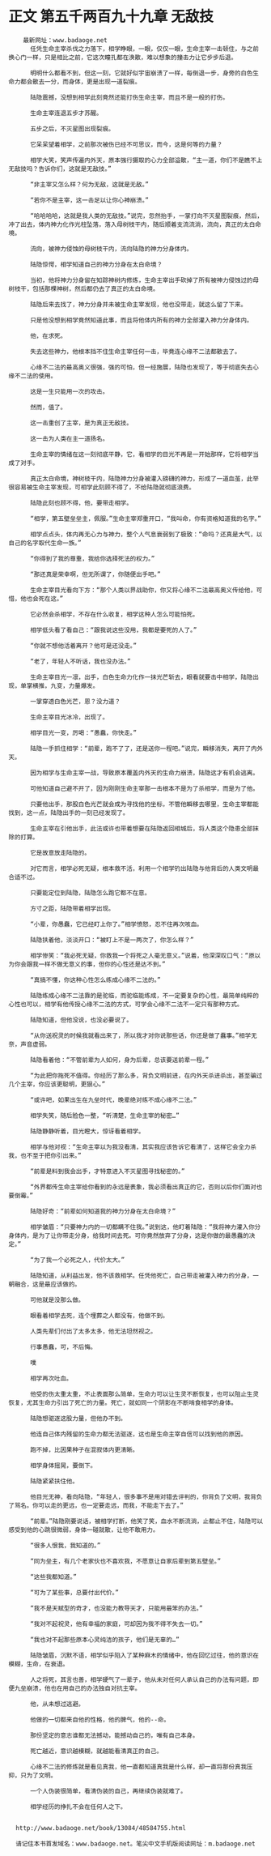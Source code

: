 # 正文 第五千两百九十九章 无敌技
        最新网址：www.badaoge.net
          任凭生命主宰杀伐之力落下，相学睁眼，一眼，仅仅一眼，生命主宰一击顿住，与之前换心门一样，只是相比之前，它这次瞳孔都在涣散，难以想象的撞击力让它步步后退。
      
          明明什么都看不到，但这一刻，它就好似宇宙崩溃了一样，每倒退一步，身旁的白色生命力都会散去一分，而身体，更是出现一道裂痕。
      
          陆隐震撼，没想到相学此刻竟然还能打伤生命主宰，而且不是一般的打伤。
      
          生命主宰连退五步才苏醒。
      
          五步之后，不灭星图出现裂痕。
      
          它呆呆望着相学，之前那次被伤已经不可思议，而今，这是何等的力量？
      
          相学大笑，笑声传遍内外天，原本强行摄取的心力全部溢散，“主一道，你们不是瞧不上无敌技吗？告诉你们，这就是无敌技。”
      
          “非主宰又怎么样？何为无敌，这就是无敌。”
      
          “若你不是主宰，这一击足以让你心神崩溃。”
      
          “哈哈哈哈，这就是我人类的无敌技。”说完，忽然抬手，一掌打向不灭星图裂痕，然后，冲了出去，体内神力化作光柱坠落，落入母树枝干内，随后顺着支流流淌，流向，真正的太白命境。
      
          流向，被神力侵蚀的母树枝干内，流向陆隐的神力分身体内。
      
          陆隐惊愕，相学知道自己的神力分身在太白命境？
      
          当初，他将神力分身留在知踪神树内修炼，生命主宰出手砍掉了所有被神力侵蚀过的母树枝干，包括那棵神树，然后都仍去了真正的太白命境。
      
          陆隐后来去找了，神力分身并未被生命主宰发现，他也没带走，就这么留了下来。
      
          只是他没想到相学竟然知道此事，而且将他体内所有的神力全部灌入神力分身体内。
      
          他，在求死。
      
          失去这些神力，他根本挡不住生命主宰任何一击，毕竟连心缘不二法都散去了。
      
          心缘不二法的最高奥义很强，强的可怕，但一经施展，陆隐也发现了，等于彻底失去心缘不二法的使用。
      
          这是一生只能用一次的攻击。
      
          然而，值了。
      
          这一击重创了主宰，是为真正无敌技。
      
          这一击为人类在主一道扬名。
      
          生命主宰的情绪在这一刻彻底平静，它，看相学的目光不再是一开始那样，它将相学当成了对手。
      
          真正太白命境，神树枝干内，陆隐神力分身被灌入磅礴的神力，形成了一道血茧，此举很容易被生命主宰发现，可相学此刻顾不得了，不给陆隐就彻底浪费。
      
          陆隐此刻也顾不得，他，要带走相学。
      
          “相学，第五壁垒垒主，佩服。”生命主宰郑重开口，“我叫命，你有资格知道我的名字。”
      
          相学点点头，体内再无心力与神力，整个人气息衰弱到了极致：“命吗？还真是大气，以自己的名字取代生命一族。”
      
          “你得到了我的尊重，我给你选择死法的权力。”
      
          “那还真是荣幸啊，但无所谓了，你随便出手吧。”
      
          生命主宰目光看向下方：“那个人类以界战助你，你又将心缘不二法最高奥义传给他，可惜，他也会死在这。”
      
          它必然会杀相学，不存在什么收复，相学这种人怎么可能怕死。
      
          相学低头看了看自己：“跟我说这些没用，我都是要死的人了。”
      
          “你就不想他活着离开？他可是还没走。”
      
          “老了，年轻人不听话，我也没办法。”
      
          生命主宰目光一凛，出手，白色生命力化作一抹光芒斩去，眼看就要击中相学，陆隐出现，单掌横推，九变，力量爆发。
      
          一掌穿透白色光芒，恩？没力道？
      
          生命主宰目光冰冷，出现了。
      
          相学目光一变，厉喝：“愚蠢，你快走。”
      
          陆隐一手抓住相学：“前辈，跑不了了，还是送你一程吧。”说完，瞬移消失，离开了内外天。
      
          因为相学与生命主宰一战，导致原本覆盖内外天的生命力崩溃，陆隐这才有机会逃离。
      
          可他知道自己避不开了，因为刚刚生命主宰那一击根本不是为了杀相学，而是为了他。
      
          只要他出手，那股白色光芒就会成为寻找他的坐标，不管他瞬移去哪里，生命主宰都能找到，这一点，陆隐出手的一刻已经发现了。
      
          生命主宰在引他出手，此法或许也带着想要在陆隐返回相城后，将人类这个隐患全部抹除的打算。
      
          它是故意放走陆隐的。
      
          对它而言，相学必死无疑，根本救不活，利用一个相学钓出陆隐与他背后的人类文明最合适不过。
      
          只要能定位到陆隐，陆隐怎么跑它都不在意。
      
          方寸之距，陆隐带着相学出现。
      
          “小辈，你愚蠢，它已经盯上你了。”相学愤怒，忍不住再次咳血。
      
          陆隐扶着他，淡淡开口：“被盯上不是一两次了，你怎么样？”
      
          相学惨笑：“我必死无疑，你救我一个将死之人毫无意义。”说着，他深深叹口气：“原以为你会跟我一样不做无意义的事，但你的心性还是达不到。”
      
          “真搞不懂，你这种心性怎么练成心缘不二法的。”
      
          陆隐练成心缘不二法靠的是驼临，而驼临能练成，不一定要复杂的心性，最简单纯粹的心性也可以，相学有他传授心缘不二法的方式，可学会心缘不二法不一定只有那种方式。
      
          陆隐知道，但他没说，也没必要说了。
      
          “从你送祝灵的时候我就看出来了，所以我才对你说那些话，你还是做了蠢事。”相学无奈，声音虚弱。
      
          陆隐看着他：“不管前辈为人如何，身为后辈，总该要送前辈一程。”
      
          “为此把你拖死不值得。你经历了那么多，背负文明前进，在内外天杀进杀出，甚至骗过几个主宰，你应该更聪明，更狠心。”
      
          “或许吧，如果出生在九垒时代，晚辈绝对练不成心缘不二法。”
      
          相学失笑，随后脸色一整，“听清楚，生命主宰的秘密…”
      
          陆隐静静听着，目光瞪大，惊讶看着相学。
      
          相学与他对视：“生命主宰以为我没看清，其实我应该告诉它看清了，这样它会全力杀我，也不至于把你引出来。”
      
          “前辈是料到我会出手，才特意进入不灭星图寻找秘密的。”
      
          “外界都传生命主宰给你看到的永远是表象，我必须看出真正的它，否则以后你们面对也要倒霉。”
      
          陆隐好奇：“前辈如何知道我的神力分身在太白命境？”
      
          相学皱眉：“只要神力内的一切都瞒不住我。”说到这，他盯着陆隐：“我将神力灌入你分身体内，是为了让你带走分身，给我时间去死。可你竟然放弃了分身，这是你做的最愚蠢的决定。”
      
          “为了我一个必死之人，代价太大。”
      
          陆隐知道，从利益出发，他不该救相学。任凭他死亡，自己带走被灌入神力的分身，一朝融合，这是最应该做的。
      
          可他就是没那么做。
      
          眼看着相学去死，连个埋葬之人都没有，他做不到。
      
          人类先辈们付出了太多太多，他无法坦然视之。
      
          行事愚蠢，可，不后悔。
      
          噗
      
          相学再次吐血。
      
          他受的伤太重太重，不止表面那么简单，生命力可以让生灵不断恢复，也可以阻止生灵恢复，尤其生命力引出了死亡的力量。死亡，就如同一个阴影在不断啃食相学的身体。
      
          陆隐想驱逐这股力量，但他办不到。
      
          他连自己体内残留的生命力都无法驱逐，这也是生命主宰自信可以找到他的原因。
      
          跑不掉，比因果种子在混寂体内更清晰。
      
          相学身体摇晃，要倒下。
      
          陆隐紧紧扶住他。
      
          他目光无神，看向陆隐，“年轻人，很多事不是用对错去评判的，你背负了文明，我背负了骂名。你可以走的更远，也一定要走远，而我，不能走下去了。”
      
          “前辈。”陆隐刚要说话，被相学打断，他笑了笑，血水不断流淌，止都止不住，陆隐可以感受到他的心跳很微弱，身体一碰就散，让他不敢用力。
      
          “很多人恨我，我知道的。”
      
          “同为垒主，有几个老家伙也不喜欢我，不愿意让自家后辈到第五壁垒。”
      
          “这些我都知道。”
      
          “可为了某些事，总要付出代价。”
      
          “我不是天赋型的奇才，也没能力教导天才，只能用最笨的办法。”
      
          “我对不起祝灵，他有幸福的家庭，可却因为我不得不失去一切。”
      
          “我也对不起那些原本心灵纯洁的孩子，他们是无辜的…”
      
          陆隐皱眉，沉默不语，相学似乎陷入了某种麻木的情绪中，他在回忆过往，他的意识在模糊，生命，在衰退。
      
          人之将死，其言也善，相学硬气了一辈子，他从未对任何人承认自己的办法有问题，即便九垒崩溃，他也在用自己的办法独自对抗主宰。
      
          他，从未想过逃避。
      
          他做的一切都来自他的性格，他的脾气，他的--命。
      
          那份坚定的意志谁都无法撼动，能撼动自己的，唯有自己本身。
      
          死亡越近，意识越模糊，就越能看清真正的自己。
      
          心缘不二法的修炼就是看见真我，他一直都知道真我是什么样，却一直将那份真我压抑，只为了文明。
      
          一个人伪装很简单，看清伪装的自己，再继续伪装就难了。
      
          相学经历的挣扎不会在任何人之下。
      
      
      http://www.badaoge.net/book/13084/48584755.html
      
      请记住本书首发域名：www.badaoge.net。笔尖中文手机版阅读网址：m.badaoge.net